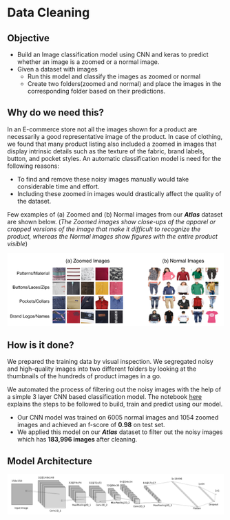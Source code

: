 # Data Cleaning

## Objective
- Build an Image classification model using CNN and keras to predict whether an image is a zoomed or a normal image.
- Given a dataset with images 
    - Run this model and classify the images as zoomed or normal 
    - Create two folders(zoomed and normal) and place the images in the corresponding folder based on their predictions. 

## Why do we need this?
In an E-commerce store not all the images shown for a product are necessarily a good representative image of the product. In case of clothing, we found that many product listing also included a zoomed in images that display intrinsic details such as the texture of the fabric, brand labels, button, and pocket styles. An automatic classification model is need for the following reasons:

- To find and remove these noisy images manually would take considerable time and effort. 
- Including these zoomed in images would drastically affect the quality of the dataset. 

Few examples of (a) Zoomed and (b) Normal images from our **_Atlas_** dataset are shown below. 
(*The Zoomed images show close-ups of the apparel or cropped versions of the image that make it difficult to recognize the product, whereas the Normal images show figures with the entire product visible*)

![](../../img/atlas_normal_zoomed.png "Sample images")

## How is it done?

We prepared the training data by visual inspection. We segregated noisy and high-quality images into two different folders by looking at the thumbnails of the hundreds of product images in a go.

We automated the process of filtering out the noisy images with the help of a simple 3 layer CNN based classification model. 
The notebook [here](https://github.com/vumaasha/Atlas/blob/master/models/normal_vs_zoomed/Zoomed_vs_Normal.ipynb) explains the steps to be followed to build, train and predict using our model.

- Our CNN model was trained on 6005 normal images and 1054 zoomed images and achieved an f-score of **0.98** on test set. 
- We applied this model on our **_Atlas_** dataset to filter out the noisy images which has **183,996 images** after cleaning.


## Model Architecture
![alt text](../../img/atlas_zvsn.png "zvsn architecture")
